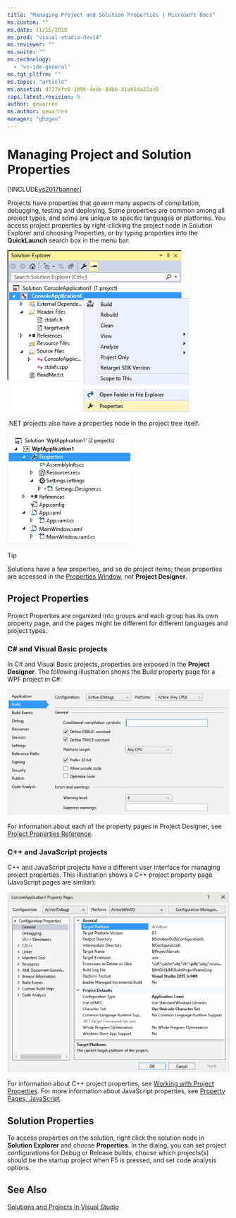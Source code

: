 ```yaml
---
title: "Managing Project and Solution Properties | Microsoft Docs"
ms.custom: ""
ms.date: 11/15/2016
ms.prod: "visual-studio-dev14"
ms.reviewer: ""
ms.suite: ""
ms.technology: 
  - "vs-ide-general"
ms.tgt_pltfrm: ""
ms.topic: "article"
ms.assetid: d727efc0-1096-4ede-84b6-31a65da22ac0
caps.latest.revision: 9
author: gewarren
ms.author: gewarren
manager: "ghogen"
---
```

# Managing Project and Solution Properties
[!INCLUDE[vs2017banner](../includes/vs2017banner.md)]

Projects have properties that govern many aspects of compilation, debugging, testing and deploying. Some properties are common among all project types, and some are unique to specific languages or platforms. You access project properties by right-clicking the project node in Solution Explorer and choosing Properties, or by typing properties into the **QuickLaunch** search box in the menu bar.  
  
 ![Project context menu](../ide/media/vs2015-proj-prop-menu.gif "vs2015_proj_prop_menu")  
  
 .NET projects also have a properties node in the project tree itself.  
  
 ![Properties node in Solution Explorer tree](../ide/media/vs2015-props-se.png "VS2015_Props_SE")  
  
> [!TIP]
>  Solutions have a few properties, and so do project items; these properties are accessed in the [Properties Window](../ide/reference/properties-window.md), not **Project Designer**.  
  
## Project Properties  
 Project Properties are organized into groups and each group has its own property page, and the pages might be different for different languages and project types.  
  
### C# and Visual Basic projects  
 In C# and Visual Basic projects, properties are exposed in the **Project Designer**. The following illustration shows the Build property page for a WPF project in C#:  
  
 ![Visual Studio Project Designer](../ide/media/vs2015-proppage-build.png "VS2015_PropPage_Build")  
  
 For information about each of the property pages in Project Designer, see [Project Properties Reference](../ide/reference/project-properties-reference.md).  
  
### C++ and JavaScript projects  
 C++ and JavaScript projects have a different user interface for managing project properties. This illustration shows a C++ project property page (JavaScript pages are similar):  
  
 ![Visual C&#43;&#43; project properties](../ide/media/vs2015-projprops-cpp.png "VS2015_ProjProps_cpp")  
  
 For information about C++ project properties, see [Working with Project Properties](http://msdn.microsoft.com/library/9b0d6f8b-7d4e-4e61-aa75-7d14944816cd). For more information about JavaScript properties, see [Property Pages, JavaScript](../ide/reference/property-pages-javascript.md).  
  
## Solution Properties  
 To access properties on the solution, right click the solution node in **Solution Explorer** and choose **Properties**. In the dialog, you can set project configurations for Debug or Release builds, choose which projects(s) should be the startup project when F5 is pressed, and set code analysis options.  
  
## See Also  
 [Solutions and Projects in Visual Studio](../ide/solutions-and-projects-in-visual-studio.md)



